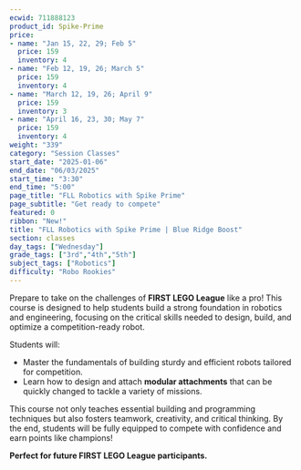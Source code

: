 ```yaml
---
ecwid: 711888123
product_id: Spike-Prime
price:
- name: "Jan 15, 22, 29; Feb 5"
  price: 159
  inventory: 4
- name: "Feb 12, 19, 26; March 5"
  price: 159
  inventory: 4
- name: "March 12, 19, 26; April 9"
  price: 159
  inventory: 3
- name: "April 16, 23, 30; May 7"
  price: 159
  inventory: 4
weight: "339"
category: "Session Classes"
start_date: "2025-01-06"
end_date: "06/03/2025"
start_time: "3:30"
end_time: "5:00"
page_title: "FLL Robotics with Spike Prime"
page_subtitle: "Get ready to compete"
featured: 0
ribbon: "New!"
title: "FLL Robotics with Spike Prime | Blue Ridge Boost"
section: classes
day_tags: ["Wednesday"]
grade_tags: ["3rd","4th","5th"]
subject_tags: ["Robotics"]
difficulty: "Robo Rookies"
---
```

<p>Prepare to take on the challenges of <strong>FIRST LEGO League</strong> like a pro! This course is designed to help students build a strong foundation in robotics and engineering, focusing on the critical skills needed to design, build, and optimize a competition-ready robot.</p><p>Students will:</p><ul> <li>Master the fundamentals of building sturdy and efficient robots tailored for competition.</li> <li>Learn how to design and attach <strong>modular attachments</strong> that can be quickly changed to tackle a variety of missions.</li> </ul><p>This course not only teaches essential building and programming techniques but also fosters teamwork, creativity, and critical thinking. By the end, students will be fully equipped to compete with confidence and earn points like champions!</p><p><strong>Perfect for future FIRST LEGO League participants.</strong></p>
